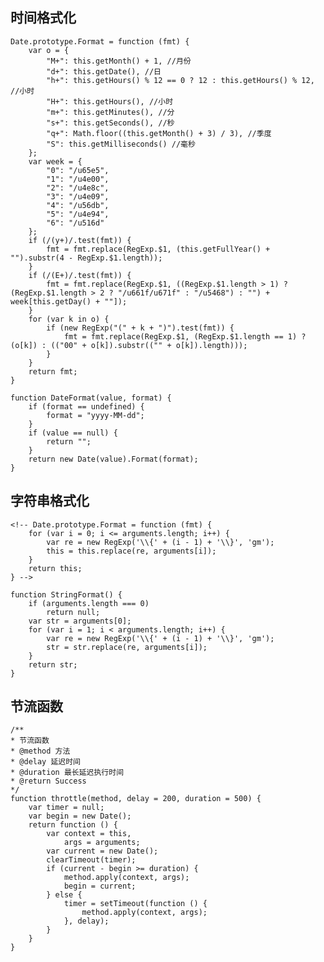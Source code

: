 ## 时间格式化

    Date.prototype.Format = function (fmt) {
        var o = {
            "M+": this.getMonth() + 1, //月份
            "d+": this.getDate(), //日
            "h+": this.getHours() % 12 == 0 ? 12 : this.getHours() % 12, //小时
            "H+": this.getHours(), //小时
            "m+": this.getMinutes(), //分
            "s+": this.getSeconds(), //秒
            "q+": Math.floor((this.getMonth() + 3) / 3), //季度
            "S": this.getMilliseconds() //毫秒
        };
        var week = {
            "0": "/u65e5",
            "1": "/u4e00",
            "2": "/u4e8c",
            "3": "/u4e09",
            "4": "/u56db",
            "5": "/u4e94",
            "6": "/u516d"
        };
        if (/(y+)/.test(fmt)) {
            fmt = fmt.replace(RegExp.$1, (this.getFullYear() + "").substr(4 - RegExp.$1.length));
        }
        if (/(E+)/.test(fmt)) {
            fmt = fmt.replace(RegExp.$1, ((RegExp.$1.length > 1) ? (RegExp.$1.length > 2 ? "/u661f/u671f" : "/u5468") : "") + week[this.getDay() + ""]);
        }
        for (var k in o) {
            if (new RegExp("(" + k + ")").test(fmt)) {
                fmt = fmt.replace(RegExp.$1, (RegExp.$1.length == 1) ? (o[k]) : (("00" + o[k]).substr(("" + o[k]).length)));
            }
        }
        return fmt;
    }

    function DateFormat(value, format) {
        if (format == undefined) {
            format = "yyyy-MM-dd";
        }
        if (value == null) {
            return "";
        }
        return new Date(value).Format(format);
    }

## 字符串格式化

    <!-- Date.prototype.Format = function (fmt) {
        for (var i = 0; i <= arguments.length; i++) {
            var re = new RegExp('\\{' + (i - 1) + '\\}', 'gm');
            this = this.replace(re, arguments[i]);
        }
        return this;
    } -->

    function StringFormat() {
        if (arguments.length === 0)
            return null;
        var str = arguments[0];
        for (var i = 1; i < arguments.length; i++) {
            var re = new RegExp('\\{' + (i - 1) + '\\}', 'gm');
            str = str.replace(re, arguments[i]);
        }
        return str;
    }

## 节流函数

    /**
    * 节流函数
    * @method 方法
    * @delay 延迟时间 
    * @duration 最长延迟执行时间
    * @return Success
    */
    function throttle(method, delay = 200, duration = 500) {
        var timer = null;
        var begin = new Date();
        return function () {
            var context = this,
                args = arguments;
            var current = new Date();
            clearTimeout(timer);
            if (current - begin >= duration) {
                method.apply(context, args);
                begin = current;
            } else {
                timer = setTimeout(function () {
                    method.apply(context, args);
                }, delay);
            }
        }
    }
